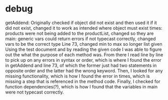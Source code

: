 # debug
getAddend: Originally checked if object did not exist and then used it if it did not exist, changed it to work as intended where object must exist
times: products were not being added to the productList, changed so they are
main: generic vars could return errors if not typecast correctly, changed vars to be the correct type
Line 73, changed min to max so longer list given
Using the test document and by reading the given code I was able to figure out the what the purpose of each method was.
From there I read line by line to pick up on any errors in syntax or order, which is where I found the error in getAddend and line 73, of which the former just had two statements in opposite order and the latter had the wrong keyword.
Then, I looked for any missing functionality, which is how I found the error in times, which is missing a step that is referenced in the method code.
Finally, I checked for function dependencies(?), which is how I found that the variables in main were not typecast correctly.
